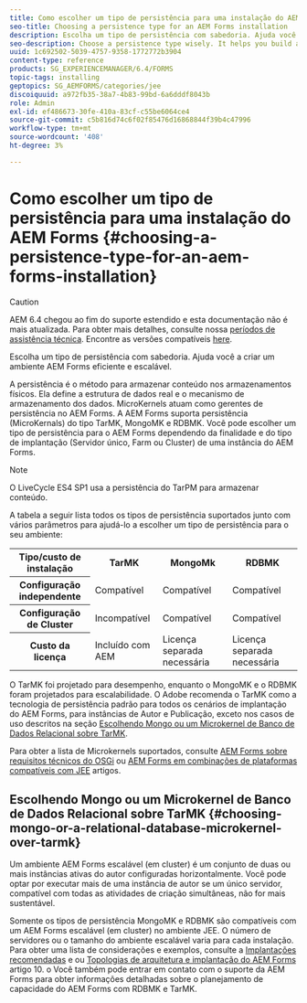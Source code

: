 ```yaml
---
title: Como escolher um tipo de persistência para uma instalação do AEM Forms
seo-title: Choosing a persistence type for an AEM Forms installation
description: Escolha um tipo de persistência com sabedoria. Ajuda você a criar um ambiente AEM Forms eficiente e escalável.
seo-description: Choose a persistence type wisely. It helps you build an efficient and scale able AEM Forms environment.
uuid: 1c692502-5039-4757-9358-1772772b3904
content-type: reference
products: SG_EXPERIENCEMANAGER/6.4/FORMS
topic-tags: installing
geptopics: SG_AEMFORMS/categories/jee
discoiquuid: a972fb35-38a7-4b83-99bd-6a6dddf8043b
role: Admin
exl-id: ef486673-30fe-410a-83cf-c55be6064ce4
source-git-commit: c5b816d74c6f02f85476d16868844f39b4c47996
workflow-type: tm+mt
source-wordcount: '408'
ht-degree: 3%

---
```


# Como escolher um tipo de persistência para uma instalação do AEM Forms {#choosing-a-persistence-type-for-an-aem-forms-installation}

>[!CAUTION]
>
>AEM 6.4 chegou ao fim do suporte estendido e esta documentação não é mais atualizada. Para obter mais detalhes, consulte nossa [períodos de assistência técnica](https://helpx.adobe.com/br/support/programs/eol-matrix.html). Encontre as versões compatíveis [here](https://experienceleague.adobe.com/docs/).

Escolha um tipo de persistência com sabedoria. Ajuda você a criar um ambiente AEM Forms eficiente e escalável.

A persistência é o método para armazenar conteúdo nos armazenamentos físicos. Ela define a estrutura de dados real e o mecanismo de armazenamento dos dados. MicroKernels atuam como gerentes de persistência no AEM Forms. A AEM Forms suporta persistência (MicroKernals) do tipo TarMK, MongoMK e RDBMK. Você pode escolher um tipo de persistência para o AEM Forms dependendo da finalidade e do tipo de implantação (Servidor único, Farm ou Cluster) de uma instância do AEM Forms.

>[!NOTE]
>
>O LiveCycle ES4 SP1 usa a persistência do TarPM para armazenar conteúdo.

A tabela a seguir lista todos os tipos de persistência suportados junto com vários parâmetros para ajudá-lo a escolher um tipo de persistência para o seu ambiente:

<table> 
 <tbody>
  <tr>
   <th><strong>Tipo/custo de instalação</strong></th> 
   <th><strong>TarMK</strong></th> 
   <th><strong>MongoMk</strong></th> 
   <th><strong>RDBMK</strong></th> 
  </tr>
  <tr>
   <th><strong>Configuração independente</strong></th> 
   <td>Compatível<br /> </td> 
   <td>Compatível</td> 
   <td>Compatível</td> 
  </tr>
  <tr>
   <th><strong>Configuração de Cluster</strong></th> 
   <td>Incompatível</td> 
   <td>Compatível</td> 
   <td>Compatível</td> 
  </tr>
  <tr>
   <th><strong>Custo da licença</strong></th> 
   <td>Incluído com AEM </td> 
   <td>Licença separada necessária</td> 
   <td>Licença separada necessária</td> 
  </tr>
 </tbody>
</table>

O TarMK foi projetado para desempenho, enquanto o MongoMK e o RDBMK foram projetados para escalabilidade. O Adobe recomenda o TarMK como a tecnologia de persistência padrão para todos os cenários de implantação do AEM Forms, para instâncias de Autor e Publicação, exceto nos casos de uso descritos na seção [Escolhendo Mongo ou um Microkernel de Banco de Dados Relacional sobre TarMK](#p-choosing-mongo-or-a-relational-database-microkernel-over-tarmk-p).

Para obter a lista de Microkernels suportados, consulte [AEM Forms sobre requisitos técnicos do OSGi](/help/sites-deploying/technical-requirements.md) ou [AEM Forms em combinações de plataformas compatíveis com JEE](/help/forms/using/aem-forms-jee-supported-platforms.md) artigos.

## Escolhendo Mongo ou um Microkernel de Banco de Dados Relacional sobre TarMK {#choosing-mongo-or-a-relational-database-microkernel-over-tarmk}

Um ambiente AEM Forms escalável (em cluster) é um conjunto de duas ou mais instâncias ativas do autor configuradas horizontalmente. Você pode optar por executar mais de uma instância de autor se um único servidor, compatível com todas as atividades de criação simultâneas, não for mais sustentável.

Somente os tipos de persistência MongoMK e RDBMK são compatíveis com um AEM Forms escalável (em cluster) no ambiente JEE. O número de servidores ou o tamanho do ambiente escalável varia para cada instalação. Para obter uma lista de considerações e exemplos, consulte a [Implantações recomendadas](/help/sites-deploying/recommended-deploys.md) e ou [Topologias de arquitetura e implantação do AEM Forms](/help/forms/using/aem-forms-architecture-deployment.md) artigo 10. o Você também pode entrar em contato com o suporte da AEM Forms para obter informações detalhadas sobre o planejamento de capacidade do AEM Forms com RDBMK e TarMK.
